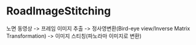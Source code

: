 # RoadImageStitching
노면 동영상 -> 프레임 이미지 추출 -> 정사영변환(Bird-eye view/Inverse Matrix Transformation) -> 이미지 스티칭(파노라마 이미지로 변환)
